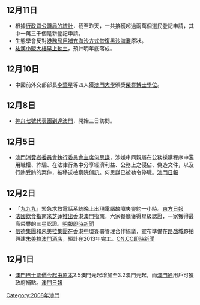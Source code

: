 ## 12月11日

  - 根據[行政暨公職局的統計](https://zh.wikipedia.org/wiki/行政暨公職局 "wikilink")，截至昨天，一共接獲超過兩萬個選民登記申請，其中一萬三千個是新登記申請。
  - 生態學會反對[港務局用補充海沙方式恢復](https://zh.wikipedia.org/wiki/港務局 "wikilink")[黑沙海灘](../Page/黑沙海灘.md "wikilink")原狀。
  - [祐漢小販大樓早上動土](https://zh.wikipedia.org/wiki/祐漢街市 "wikilink")，預計明年底落成。

## 12月10日

  - 中國前外交部部長[李肇星](../Page/李肇星.md "wikilink")等四人獲[澳門大學](../Page/澳門大學.md "wikilink")頒獎[榮譽博士學位](https://zh.wikipedia.org/wiki/榮譽博士 "wikilink")。

## 12月8日

  - [神舟七號代表團到達澳門](https://zh.wikipedia.org/wiki/神舟七號 "wikilink")，開始三日訪問。

## 12月5日

  - [澳門消費者委員會執行委員會主席](https://zh.wikipedia.org/wiki/澳門消費者委員會 "wikilink")[何思謙](../Page/何思謙.md "wikilink")，涉嫌串同親屬在公務採購程序中濫用職權、詐騙、在法律行為中分享經濟利益、公務上之侵佔、偽造文件，以及行賄受賄的案件，被移送檢察院偵訊。何思謙已被勒令停職。[澳門日報](https://web.archive.org/web/20081208095539/http://www.macaodaily.com/html/2008-12/06/content_256108.htm)

## 12月2日

  - 「[九九九](https://zh.wikipedia.org/wiki/999_\(緊急電話號碼\) "wikilink")」緊急求救電話系統晚上出現電腦故障失靈約一小時。[東方日報](https://web.archive.org/web/20081204233046/http://news.g4team.com/east/eastview.php?site=new&page=new_a43cnt.html)
  - [法國飲食指南](https://zh.wikipedia.org/wiki/法國 "wikilink")[米芝蓮推出香港澳門指南](https://zh.wikipedia.org/wiki/米芝蓮 "wikilink")，六家餐廳獲得星級認證，一家獲得最高榮譽的三星認證。[明報即時新聞](https://web.archive.org/web/20081205093314/http://www.mpinews.com/htm/INews/20081202/gb21757a.htm)
  - [信德集團](../Page/信德集團.md "wikilink")和[朱美拉集團在](https://zh.wikipedia.org/wiki/朱美拉集團 "wikilink")[香港](../Page/香港.md "wikilink")[中環](../Page/中環.md "wikilink")簽署管理合作協議，宣布準備在[路氹城](../Page/路氹城.md "wikilink")夥拍興建[朱美拉澳門酒店](../Page/朱美拉澳門酒店.md "wikilink")，預計在2013年完工。[ON.CC即時新聞](https://web.archive.org/web/20140309175520/http://news.g4team.com/imviewer/imviewer.php?site=0&page=ncbrka00_20081202170416)

## 12月1日

  - [澳門巴士票價今起由原本](https://zh.wikipedia.org/wiki/澳門巴士 "wikilink")2.5澳門元起增加至3.2澳門元起，而[澳門通](../Page/澳門通.md "wikilink")用戶可獲政府補貼。[澳門日報](https://web.archive.org/web/20081203081547/http://www.macaodaily.com/html/2008-12/01/content_254306.htm)

<noinclude></noinclude>

[Category:2008年澳門](https://zh.wikipedia.org/wiki/Category:2008年澳門 "wikilink")